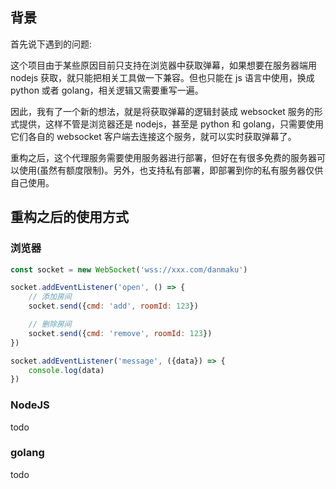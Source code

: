 ## 背景

首先说下遇到的问题:

这个项目由于某些原因目前只支持在浏览器中获取弹幕，如果想要在服务器端用 nodejs 获取，就只能把相关工具做一下兼容。但也只能在 js 语言中使用，换成 python 或者 golang，相关逻辑又需要重写一遍。

因此，我有了一个新的想法，就是将获取弹幕的逻辑封装成 websocket 服务的形式提供，这样不管是浏览器还是 nodejs，甚至是 python 和 golang，只需要使用它们各自的 websocket 客户端去连接这个服务，就可以实时获取弹幕了。


重构之后，这个代理服务需要使用服务器进行部署，但好在有很多免费的服务器可以使用(虽然有额度限制)。另外，也支持私有部署，即部署到你的私有服务器仅供自己使用。

## 重构之后的使用方式 

### 浏览器
```js
const socket = new WebSocket('wss://xxx.com/danmaku')

socket.addEventListener('open', () => {
    // 添加房间
    socket.send({cmd: 'add', roomId: 123})

    // 删除房间
    socket.send({cmd: 'remove', roomId: 123})
})

socket.addEventListener('message', ({data}) => {
    console.log(data)
})
```

### NodeJS

todo

### golang

todo

